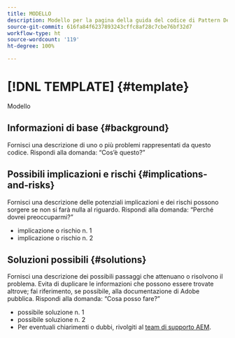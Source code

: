 ```yaml
---
title: MODELLO
description: Modello per la pagina della guida del codice di Pattern Detector.
source-git-commit: 616fa84f6237893243cffc8af28c7cbe76bf32d7
workflow-type: ht
source-wordcount: '119'
ht-degree: 100%

---
```



# [!DNL TEMPLATE] {#template}

Modello

## Informazioni di base {#background}

Fornisci una descrizione di uno o più problemi rappresentati da questo codice.
Rispondi alla domanda: “Cos’è questo?”

## Possibili implicazioni e rischi {#implications-and-risks}

Fornisci una descrizione delle potenziali implicazioni e dei rischi possono sorgere se non si farà nulla al riguardo.
Rispondi alla domanda: “Perché dovrei preoccuparmi?”

* implicazione o rischio n. 1
* implicazione o rischio n. 2

## Soluzioni possibili {#solutions}

Fornisci una descrizione dei possibili passaggi che attenuano o risolvono il problema. Evita di duplicare le informazioni che possono essere trovate altrove; fai riferimento, se possibile, alla documentazione di Adobe pubblica.
Rispondi alla domanda: “Cosa posso fare?”

* possibile soluzione n. 1
* possibile soluzione n. 2
* Per eventuali chiarimenti o dubbi, rivolgiti al [team di supporto AEM](https://helpx.adobe.com/it/enterprise/using/support-for-experience-cloud.html).
